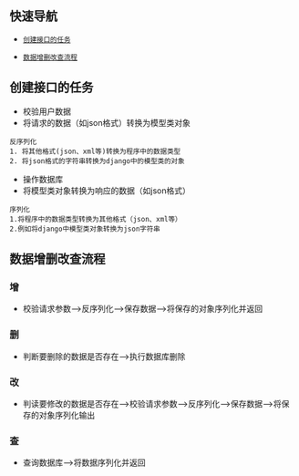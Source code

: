 ## 快速导航

+ [```创建接口的任务```](#创建接口的任务)

+ [```数据增删改查流程```](#数据增删改查流程)

  

## 创建接口的任务

- 校验用户数据
- 将请求的数据（如json格式）转换为模型类对象

```
反序列化
1. 将其他格式(json、xml等)转换为程序中的数据类型
2. 将json格式的字符串转换为django中的模型类的对象
```

- 操作数据库
- 将模型类对象转换为响应的数据（如json格式）

```
序列化
1.将程序中的数据类型转换为其他格式（json、xml等）
2.例如将django中模型类对象转换为json字符串
```



## 数据增删改查流程



### 增

+ 校验请求参数-->反序列化-->保存数据-->将保存的对象序列化并返回



### 删

+ 判断要删除的数据是否存在-->执行数据库删除

  

### 改

+ 判读要修改的数据是否存在-->校验请求参数-->反序列化-->保存数据-->将保存的对象序列化输出

  

### 查

+ 查询数据库-->将数据序列化并返回

